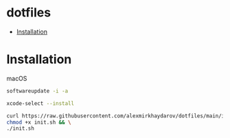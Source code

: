 # dotfiles

* [Installation](#installation)

# Installation

macOS

```bash
softwareupdate -i -a

xcode-select --install
```

```bash
curl https://raw.githubusercontent.com/alexmirkhaydarov/dotfiles/main/init.sh -O && \
chmod +x init.sh && \
./init.sh
```
